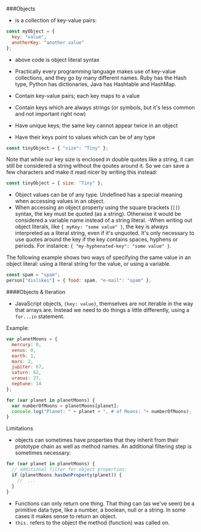 ###Objects

- is a collection of key-value pairs:

```javascript
const myObject = {
  key: "value",
  anotherKey: "another value"
};
```
- above code is object literal syntax

- Practically every programming language makes use of key-value collections, and they go by many different names. Ruby has the Hash type, Python has dictionaries, Java has Hashtable and HashMap.

- Contain key-value pairs; each key maps to a value
- Contain keys which are always strings (or symbols, but it's less common and not important right now)
- Have unique keys; the same key cannot appear twice in an object
- Have their keys point to values which can be of any type

```javascript
const tinyObject = { "size": "Tiny" };
```
Note that while our key size is enclosed in double quotes like a string, it can still be considered a string without the qoutes around it. So we can save a few characters and make it read nicer by writing this instead:
```javascript
const tinyObject = { size: "Tiny" };
```

- Object values can be of any type. Undefined has a special meaning when accessing values in an object.
- When accessing an object property using the square brackets (`[]`) syntax, the key must be quoted (as a string). Otherwise it would be considered a variable name instead of a string literal.
-When writing out object literals, like `{ myKey: "some value" }`, the key is always interpreted as a literal string, even if it's unquoted. It's only necessary to use quotes around the key if the key contains spaces, hyphens or periods. For instance: `{ "my-hyphenated-key": "some value" }`.

The following example shows two ways of specifying the same value in an object literal: using a literal string for the value, or using a variable.
```javascript
const spam = "spam";
person["dislikes"] = { food: spam, "e-mail": "spam" };
```

####Objects & Iteration
- JavaScript objects, `{key: value}`, themselves are not iterable in the way that arrays are. Instead we need to do things a little differently, using a `for...in` statement.

Example:
```javascript
var planetMoons = {
  mercury: 0,
  venus: 0,
  earth: 1,
  mars: 2,
  jupiter: 67,
  saturn: 62,
  uranus: 27,
  neptune: 14
};

for (var planet in planetMoons) {
  var numberOfMoons = planetMoons[planet];
  console.log("Planet: " + planet + ", # of Moons: "+ numberOfMoons);
}
```
Limitations
- objects can sometimes have properties that they inherit from their prototype chain as well as method names. An additional filtering step is sometimes necessary:
```javascript
for (var planet in planetMoons) {
  // additional filter for object properties:
  if (planetMoons.hasOwnProperty(planet)) {
    //  ...
  }
}
```
- Functions can only return one thing. That thing can (as we've seen) be a primitive data type, like a number, a boolean, null or a string. In some cases it makes sense to return an object.
- `this.` refers to the object the method (function) was called on.